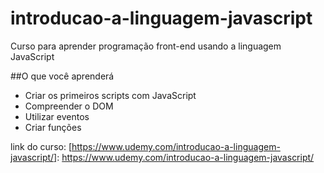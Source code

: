 # introducao-a-linguagem-javascript
Curso para aprender programação front-end usando a linguagem JavaScript

##O que você aprenderá
- Criar os primeiros scripts com JavaScript
- Compreender o DOM
- Utilizar eventos
- Criar funções

link do curso: [https://www.udemy.com/introducao-a-linguagem-javascript/]: https://www.udemy.com/introducao-a-linguagem-javascript/

 